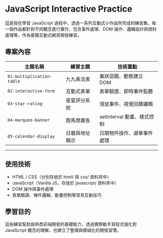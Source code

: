 # JavaScript Interactive Practice

這是我在學習 JavaScript 過程中，透過一系列互動式小作品所完成的練習集。每一個作品都針對不同概念進行實作，包含事件處理、DOM 操作、邏輯設計與資料處理等，作為基礎互動式網頁開發練習。

## 專案內容

| 主題名稱 | 練習主題 | 技術重點 |
|------------|-----------|------------|
| `01-multiplication-table` | 九九乘法表 | 巢狀迴圈、動態建立 DOM |
| `02-interactive-form` | 互動式表單 | 表單驗證、即時事件監聽 |
| `03-star-rating` | 星星評分系統 | 滑鼠事件、視覺回饋邏輯 |
| `04-marquee-banner` | 跑馬燈廣告 | setInterval 動畫、樣式控制 |
| `05-calendar-display` | 日曆與地址顯示 | 日期物件操作、選單事件處理 |

---

## 使用技術

- HTML / CSS（分別存放於 html/ 與 css/ 資料夾中）
- JavaScript（Vanilla JS，存放於 javascript/ 資料夾中）
- DOM 操作與事件處理
- 表單驗證、條件邏輯、動畫控制等常見互動技巧

## 學習目的

這些練習幫助我熟悉前端開發的基礎能力，透過實際動手寫程式強化對 JavaScript 概念的理解，也建立了整理與模組化的開發習慣。
